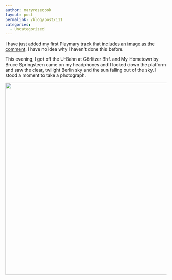 ```yaml
---
author: maryrosecook
layout: post
permalink: /blog/post/111
categories:
  - Uncategorized
---
```

I have just added my first Playmary track that [includes an image as the comment][1]. I have no idea why I haven't done this before.

This evening, I got off the U-Bahn at Görlitzer Bhf. and My Hometown by Bruce Springsteen came on my headphones and I looked down the platform and saw the clear, twilight Berlin sky and the sun falling out of the sky. I stood a moment to take a photograph.

<img src='http://www.maryrosecook.com/images/IMG_1824.JPG' width='600' />

 [1]: http://maryrosecook.playmary.com/track/brucespringsteen_myhometown